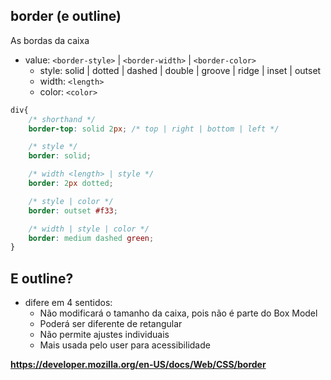 ## border (e outline)

As bordas da caixa

- value: `<border-style>` | `<border-width>` | `<border-color>`
  - style: solid | dotted | dashed | double | groove | ridge | inset | outset
  - width: `<length>`
  - color: `<color>`

```css
div{
    /* shorthand */
    border-top: solid 2px; /* top | right | bottom | left */

    /* style */
    border: solid;

    /* width <length> | style */
    border: 2px dotted;

    /* style | color */
    border: outset #f33;

    /* width | style | color */
    border: medium dashed green;
}
```

## E outline?

- difere em 4 sentidos:
  - Não modificará o tamanho da caixa, pois não é parte do Box Model
  - Poderá ser diferente de retangular
  - Não permite ajustes individuais
  - Mais usada pelo user para acessibilidade

**https://developer.mozilla.org/en-US/docs/Web/CSS/border**